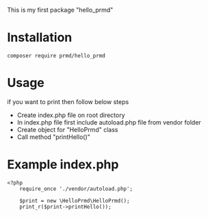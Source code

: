 This is my first package "hello_prmd"

# Installation
	composer require prmd/hello_prmd
# Usage
if you want to print then follow below steps 
- Create index.php file on root directory
- In index.php file first include autoload.php file from vendor folder
- Create object for "HelloPrmd" class
- Call method "printHello()"
# Example index.php 
	<?php 
		require_once './vendor/autoload.php';
		
		$print = new \HelloPrmd\HelloPrmd();
		print_r($print->printHello());

